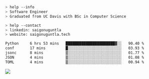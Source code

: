 ```bash
> help --info
> Software Engineer
> Graduated from UC Davis with BSc in Computer Science
```

```bash
> help --contact
> linkedin: saigonuguntla
> website: saigonuguntla.tech
```

<!--START_SECTION:waka-->

```txt
Python     6 hrs 53 mins   ██████████████████████▓░░   90.40 %
conf       17 mins         █░░░░░░░░░░░░░░░░░░░░░░░░   03.93 %
jsonc      8 mins          ▒░░░░░░░░░░░░░░░░░░░░░░░░   01.77 %
JSON       4 mins          ▒░░░░░░░░░░░░░░░░░░░░░░░░   01.08 %
TOML       4 mins          ▒░░░░░░░░░░░░░░░░░░░░░░░░   00.94 %
```

<!--END_SECTION:waka-->

![](https://komarev.com/ghpvc/?username=saigonu&color=6A8AFF)
